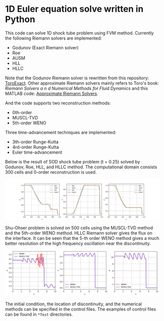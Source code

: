 # 1D Euler equation solve written in Python

This code can solve 1D shock tube problem using FVM method. Currently the following Riemann solvers are implemented:

* Godunov (Exact Riemann solver)
* Roe
* AUSM
* HLL
* HLLC

Note that the Godunov Riemann solver is rewritten from this repository: [ToroExact](https://github.com/tahandy/ToroExact). Other approximate Riemann solvers mainly refers to Toro's book: *Riemann Solvers a n d Numerical Methods for Fluid Dynamics* and this MATLAB code: [Approximate Riemann Solvers](https://github.com/wme7/ApproximateRiemannSolvers).

And the code supports two reconstruction methods:

* 0th-order
* MUSCL-TVD
* 5th-order WENO

Three time-advancement techniques are implemented:

* 3th-order Runge-Kutta
* 4rd-order Runge-Kutta
* Euler time-advancement

Below is the result of SOD shock tube problem (t = 0.25) solved by Godunov, Roe, HLL, and HLLC method. The computational domain consists 300 cells and 0-order reconstruction is used.

<img src="./gallery/SOD.png" alt="SOD" style="zoom:50%;" />

Shu-Ohser problem is solved on 500 cells using the MUSCL-TVD method and the 5th-order WENO method. HLLC Riemann solver gives the flux on the interface. It can be seen that the 5-th order WENO method gives a much better resolution of the high frequency 
oscillation near the discontinuity.

<img src="./gallery/Shu-Osher.png" alt="Shu-Osher" style="zoom:50$;" />

The initial condition, the location of discontinuity, and the numerical methods can be specified in the control files. The examples of control files can be found in `*Test` directories.